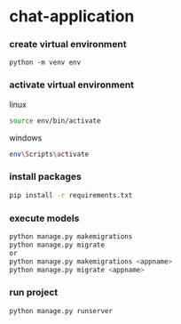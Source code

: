 # chat-application

### create virtual environment
```
python -m venv env
```

### activate virtual environment
linux 
```bash
source env/bin/activate
```

windows
```bash
env\Scripts\activate
```

### install packages
```bash
pip install -r requirements.txt
```

### execute models
```bash
python manage.py makemigrations
python manage.py migrate
or
python manage.py makemigrations <appname>
python manage.py migrate <appname>
```

### run project
```bash
python manage.py runserver